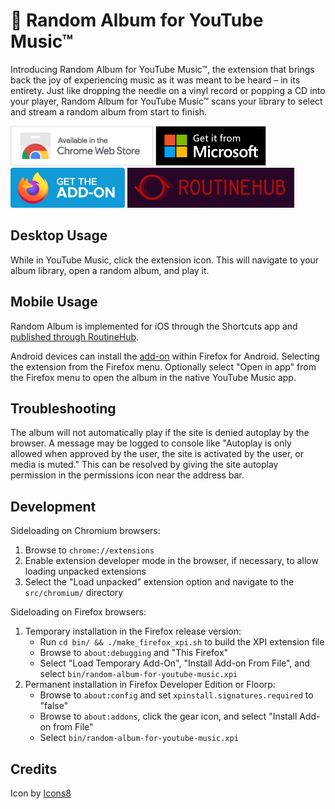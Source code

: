 # 🎲 Random Album for YouTube Music™
Introducing Random Album for YouTube Music™, the extension that brings back the joy of experiencing music as it was meant to be heard – in its entirety. Just like dropping the needle on a vinyl record or popping a CD into your player, Random Album for YouTube Music™ scans your library to select and stream a random album from start to finish.

[![name](res/Chrome.png)](https://chromewebstore.google.com/detail/random-album-for-youtube/obkkkldnmaoahhpkhomdmdpjldcpihph)
[![name](res/Edge.png)](https://microsoftedge.microsoft.com/addons/detail/afmlimmhgjaemnkjjaomlogigfiodncd)
[![name](res/Firefox.png)](tps://addons.mozilla.org/en-US/firefox/addon/random-album-for-youtube-music/)
[![name](res/RoutineHub.png)](https://routinehub.co/shortcut/18928/)

## Desktop Usage

While in YouTube Music, click the extension icon. This will navigate to your album library, open a random album, and play it.

## Mobile Usage
Random Album is implemented for iOS through the Shortcuts app and [published through RoutineHub](https://routinehub.co/shortcut/18928/).

Android devices can install the [add-on](https://addons.mozilla.org/en-US/firefox/addon/random-album-for-youtube-music/) within Firefox for Android. Selecting the extension from the Firefox menu. Optionally select "Open in app" from the Firefox menu to open the album in the native YouTube Music app.

## Troubleshooting
The album will not automatically play if the site is denied autoplay by the browser. A message may be logged to console like "Autoplay is only allowed when approved by the user, the site is activated by the user, or media is muted." This can be resolved by giving the site autoplay permission in the permissions icon near the address bar.

## Development

Sideloading on Chromium browsers:

 1. Browse to `chrome://extensions`
 2. Enable extension developer mode in the browser, if necessary, to allow loading unpacked extensions
 3. Select the "Load unpacked" extension option and navigate to the `src/chromium/` directory

Sideloading on Firefox browsers:

1. Temporary installation in the Firefox release version:
   * Run `cd bin/ && ./make_firefox_xpi.sh` to build the XPI extension file
   * Browse to `about:debugging` and "This Firefox"
   * Select "Load Temporary Add-On", "Install Add-on From File", and select `bin/random-album-for-youtube-music.xpi`
2. Permanent installation in Firefox Developer Edition or Floorp:
   * Browse to `about:config` and set `xpinstall.signatures.required` to "false"
   * Browse to `about:addons`, click the gear icon, and select "Install Add-on from File"
   * Select `bin/random-album-for-youtube-music.xpi`

## Credits
Icon by [Icons8](https://icons8.com/)

